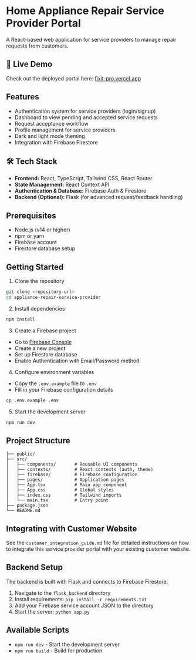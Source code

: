 # Home Appliance Repair Service Provider Portal

A React-based web application for service providers to manage repair requests from customers.


## 🔗 Live Demo

Check out the deployed portal here: [fixit-pro.vercel.app](https://fixit-pro.vercel.app/)


## Features

- Authentication system for service providers (login/signup)
- Dashboard to view pending and accepted service requests
- Request acceptance workflow
- Profile management for service providers
- Dark and light mode theming
- Integration with Firebase Firestore

## 🛠 Tech Stack

- **Frontend:** React, TypeScript, Tailwind CSS, React Router
- **State Management:** React Context API
- **Authentication & Database:** Firebase Auth & Firestore
- **Backend (Optional):** Flask (for advanced request/feedback handling)




## Prerequisites

- Node.js (v14 or higher)
- npm or yarn
- Firebase account
- Firestore database setup

## Getting Started

1. Clone the repository

```bash
git clone <repository-url>
cd appliance-repair-service-provider
```

2. Install dependencies

```bash
npm install
```

3. Create a Firebase project

- Go to [Firebase Console](https://console.firebase.google.com/)
- Create a new project
- Set up Firestore database
- Enable Authentication with Email/Password method

4. Configure environment variables

- Copy the `.env.example` file to `.env`
- Fill in your Firebase configuration details

```bash
cp .env.example .env
```

5. Start the development server

```bash
npm run dev
```

## Project Structure

```
├── public/
├── src/
│   ├── components/       # Reusable UI components
│   ├── contexts/         # React contexts (auth, theme)
│   ├── firebase/         # Firebase configuration
│   ├── pages/            # Application pages
│   ├── App.tsx           # Main app component
│   ├── App.css           # Global styles
│   ├── index.css         # Tailwind imports
│   └── main.tsx          # Entry point
├── package.json
└── README.md
```

## Integrating with Customer Website

See the `customer_integration_guide.md` file for detailed instructions on how to integrate this service provider portal with your existing customer website.

## Backend Setup

The backend is built with Flask and connects to Firebase Firestore:

1. Navigate to the `flask_backend` directory
2. Install requirements: `pip install -r requirements.txt`
3. Add your Firebase service account JSON to the directory
4. Start the server: `python app.py`

## Available Scripts

- `npm run dev` - Start the development server
- `npm run build` - Build for production


